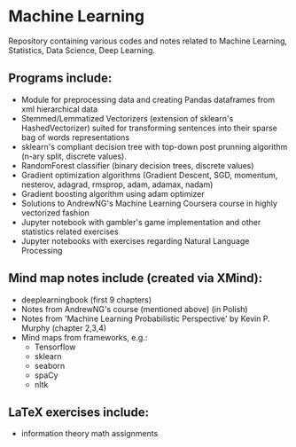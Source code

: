 # Machine Learning

Repository containing various codes and notes related to Machine Learning, Statistics, Data Science, Deep Learning.

## Programs include:

- Module for preprocessing data and creating Pandas dataframes from xml hierarchical data
- Stemmed/Lemmatized Vectorizers (extension of sklearn's HashedVectorizer) suited for transforming sentences into their sparse bag of words representations
- sklearn's compliant decision tree with top-down post prunning algorithm (n-ary split, discrete values).
- RandomForest classifier (binary decision trees, discrete values)
- Gradient optimization algorithms (Gradient Descent, SGD, momentum, nesterov, adagrad, rmsprop, adam, adamax, nadam)
- Gradient boosting algorithm using adam optimizer
- Solutions to AndrewNG's Machine Learning Coursera course in highly vectorized fashion
- Jupyter notebook with gambler's game implementation and other statistics related exercises
- Jupyter notebooks with exercises regarding Natural Language Processing

## Mind map notes include (created via XMind):

- deeplearningbook (first 9 chapters)
- Notes from AndrewNG's course (mentioned above) (in Polish)
- Notes from 'Machine Learning Probabilistic Perspective' by Kevin P. Murphy (chapter 2,3,4)
- Mind maps from frameworks, e.g.:
  - Tensorflow
  - sklearn
  - seaborn
  - spaCy
  - nltk
  
## LaTeX exercises include:

- information theory math assignments
 
